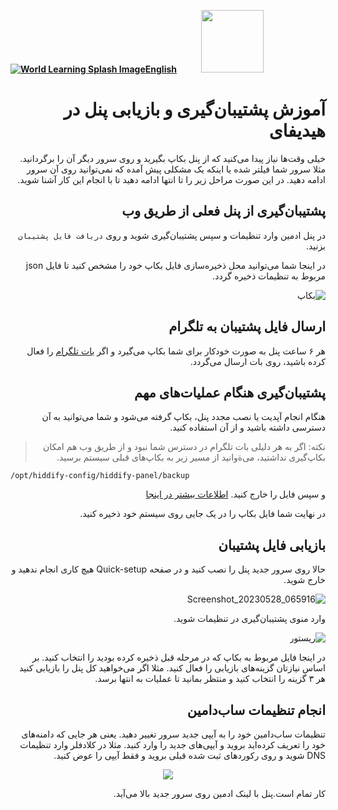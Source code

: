 [**![World Learning Splash Image](https://user-images.githubusercontent.com/125398461/229074810-599bd7f9-0bc1-44a9-b76e-90bf7e182314.png)English**](https://github.com/hiddify/hiddify-config/wiki/How-to-backup-and-restore-panel-on-Hiddify)&nbsp;&nbsp;&nbsp;&nbsp;&nbsp;&nbsp;&nbsp;&nbsp;&nbsp;&nbsp;<a href="https://github.com/hiddify/hiddify-config/wiki/%D9%87%D9%85%D9%87-%D8%A2%D9%85%D9%88%D8%B2%D8%B4%E2%80%8C%D9%87%D8%A7-%D9%88-%D9%88%DB%8C%D8%AF%D8%A6%D9%88%D9%87%D8%A7"><img width="100" src="https://github.com/hiddify/hiddify-config/assets/125398461/3704cd84-eee6-4c45-abe7-3c02936bbebb" /></a>


<div dir=rtl>

# آموزش پشتیبان‌گیری و بازیابی پنل در هیدیفای

خیلی وقت‌ها نیاز پیدا می‌کنید که از پنل بکاپ بگیرید و روی سرور دیگر آن را برگردانید. مثلا سرور شما فیلتر شده یا اینکه یک مشکلی پیش آمده که نمی‌توانید روی آن سرور ادامه دهید. در این صورت مراحل زیر را تا انتها ادامه دهید تا با انجام این کار آشنا شوید.

## پشتیبان‌گیری از پنل فعلی از طریق وب
 در پنل ادمین وارد تنظیمات و سپس پشتیبان‌گیری شوید و روی `دریافت فایل پشتیبان` بزنید.

در اینجا شما می‌توانید محل ذخیره‌سازی فایل بکاپ خود را مشخص کنید تا فایل json‌ مربوط به تنظیمات ذخیره گردد.

![بکاپ](https://github.com/hiddify/hiddify-config/assets/125398461/dd3377da-bf8b-4899-b20a-9a373dbf0ac8)



## ارسال فایل پشتیبان به تلگرام
هر ۶ ساعت پنل به صورت خودکار برای شما بکاپ می‌گیرد و اگر [بات تلگرام](https://github.com/hiddify/hiddify-config/wiki/%D9%86%D8%AD%D9%88%D9%87-%D8%AA%D9%86%D8%B8%DB%8C%D9%85-%D9%88-%D8%A7%D8%B3%D8%AA%D9%81%D8%A7%D8%AF%D9%87-%D8%A7%D8%B2-%D8%A8%D8%A7%D8%AA-%D8%AA%D9%84%DA%AF%D8%B1%D8%A7%D9%85-%D8%AF%D8%B1-%D9%BE%D9%86%D9%84-%D9%87%DB%8C%D8%AF%DB%8C%D9%81%D8%A7%DB%8C) را فعال کرده باشید، روی بات ارسال می‌گردد.

## پشتیبان‌گیری هنگام عملیات‌های مهم
هنگام انجام آپدیت یا نصب مجدد پنل، بکاپ گرفته می‌شود و شما می‌توانید به آن دسترسی داشته باشید و از آن استفاده کنید.

> نکته: اگر به هر دلیلی بات تلگرام در دسترس شما نبود و از طریق وب هم امکان بکاپ‌گیری نداشتید،  می‌ةوانید از مسیر زیر به بکاپ‌های قبلی سیستم برسید.

<div dir=ltr>

`/opt/hiddify-config/hiddify-panel/backup`
</div>

و سپس فایل را خارج کنید. [اطلاعات بیشتر در اینجا](https://github.com/hiddify/hiddify-config/wiki/%D8%A2%D9%85%D9%88%D8%B2%D8%B4-%D8%A7%D9%86%D8%AA%D9%82%D8%A7%D9%84-%D9%81%D8%A7%DB%8C%D9%84-%D8%A8%DB%8C%D9%86-%D8%B3%D8%B1%D9%88%D8%B1-%D9%88-%DA%A9%D8%A7%D9%85%D9%BE%DB%8C%D9%88%D8%AA%D8%B1)

در نهایت شما فایل بکاپ را در یک جایی روی سیستم خود ذخیره کنید.

## بازیابی فایل پشتیبان
حالا روی سرور جدید پنل را نصب کنید و در صفحه Quick-setup هیچ کاری انجام ندهید و خارج شوید.

![Screenshot_20230528_065916](https://github.com/hiddify/hiddify-config/assets/125398461/db030df5-c9a3-43cf-8dfb-0f6dc5e5ea2a)



وارد منوی پشتیبان‌گیری در تنظیمات شوید.

![ریستور](https://github.com/hiddify/hiddify-config/assets/125398461/3cffa0fb-e0b3-44fd-b6e4-0204f83ecba9)

در اینجا فایل مربوط به بکاپ که در مرحله قبل ذخیره کرده بودید را انتخاب کنید.
بر اساس نیازتان گزینه‌های بازیابی را فعال کنید. مثلا اگر می‌خواهید کل پنل را بازیابی کنید هر ۳ گزینه را انتخاب کنید و منتظر بمانید تا عملیات به انتها برسد.

## انجام تنظیمات ساب‌دامین
تنظیمات ساب‌دامین خود را به آیپی جدید سرور تغییر دهید. یعنی هر جایی که دامنه‌های خود را تعریف کرده‌اید بروید و آیپی‌های جدید را وارد کنید.
مثلا در کلادفلر وارد تنظیمات DNS شوید و روی رکوردهای ثبت شده قبلی بروید و فقط آیپی را عوض کنید.

<div align=center>

<img src="https://github.com/hiddify/hiddify-config/assets/125398461/86730d48-5533-4e10-940c-f80ca5dd8adf" />
</div>


کار تمام است.پنل با لینک ادمین روی سرور جدید بالا می‌آید.